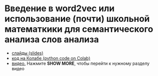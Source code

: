 # Введение в word2vec или использование (почти) школьной математкики для семантического анализа слов анализа 

* [слайды (slides)](https://github.com/fkhafizov/w2v_intro/blob/main/w2v_sch131_2021.10.15.pdf)
* [код на Колабе (python code on Colab)](https://github.com/fkhafizov/w2v_intro/blob/main/w2v_sch131_2021_10_15.ipynb)
* [видео.](https://www.youtube.com/watch?v=3DbTWnJc8qc) Нажмите **SHOW MORE**, чтобы перейти к нужному разделу видео
